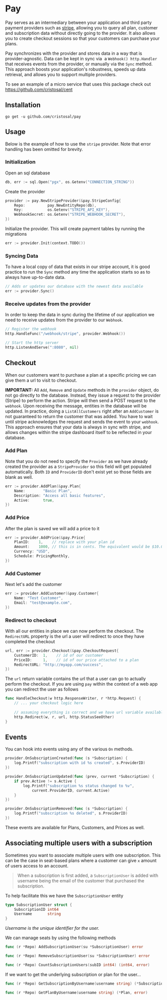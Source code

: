 
# Pay

Pay serves as an intermediary between your application and third party payment providers such as  [stripe](https://www.stripe.com), allowing you to query all plan, customer and subscription data without directly going to the provider.  It also allows you to create checkout sessions so that your customers can purchase your plans.

Pay synchronizes with the provider and stores data in a way that is provider-agnostic. 
Data can be kept in sync via  a `Webhook() http.Handler`  that receives events from the provider, or manually via the `Sync` method. This approach boosts your application's robustness, speeds up data retrieval, and allows you to support multiple providers.

To see an example of a micro service that uses this package check out https://github.com/cristosal/cent

## Installation

`go get -u github.com/cristosal/pay`

## Usage

Below is the example of how to use the `stripe` provider. Note that error handling has been omitted for brevity.

### Initialization
 
Open an sql database
```go
db, err := sql.Open("pgx", os.Getenv("CONNECTION_STRING"))
```

Create the provider
```go
provider := pay.NewStripeProvider(&pay.StripeConfig{
	Repo:          pay.NewEntityRepo(db),
	Key:           os.Getenv("STRIPE_API_KEY"),
	WebhookSecret: os.Getenv("STRIPE_WEBHOOK_SECRET"),
})
```

Initialize the provider. This will create payment tables by running the migrations
```go
err := provider.Init(context.TODO())
```

### Syncing Data

To have a local copy of data that exists in our stripe account, it is good practice to run the `Sync` method any time the application starts so as to always have up-to-date data.

```go
// Adds or updates our database with the newest data available
err := provider.Sync()
```

### Receive updates from the provider

In order to keep the data in sync during the lifetime of our application we need to receive updates from the provider to our `Webhook`.

```go
// Register the webhook
http.HandleFunc("/webhook/stripe", provider.Webhook())

// Start the http server
http.ListenAndServe(":8080", nil)
```

## Checkout

When our customers want to purchase a plan at a specific pricing we can give them a url to visit to checkout. 

**IMPORTANT:** All `Add`, `Remove` and `Update` methods in the `provider` object, do not go directly to the database. Instead, they issue a request to the provider (Stripe) to perform the action. Stripe will then send a POST request to the `webhook`. Upon receiving the message,  entities in the database will be updated. In practice, doing a `ListAllCustomers` right after an `AddCustomer` is not guaranteed to return the customer that was added. You have to wait until stripe acknowledges the request and sends the event to your `webhook`. This approach ensures that your data is always in sync with stripe, and allows changes within the stripe dashboard itself to be reflected in your database.
### Add Plan

Note that you do not need to specify the `Provider` as we have already created the provider as a `StripeProvider` so this field will get populated automatically. Both `ID` and `ProviderID` don't exist yet so those fields are blank as well.

```go
err := provider.AddPlan(&pay.Plan{
	Name:        "Basic Plan",
	Description: "Access all basic features",
	Active:      true,
})
```

### Add Price

After the plan is saved we will add a price to it

```go
err := provider.AddPrice(&pay.Price{
	PlanID:    1,    // replace with your plan id
	Amount:    1000, // this is in cents. The equivalent would be $10.00
	Currency: "USD",
	Schedule: PricingMonthly,
})
```


### Add Customer

Next let's add the customer

```go
err := provider.AddCustomer(&pay.Customer{
	Name: "Test Customer",
	Email: "test@example.com",
})
```

### Redirect to checkout

With all our entities in place we can now perform the checkout. The `RedirectURL` property is the url a user will redirect to once they have completed the checkout

```go
url, err := provider.Checkout(&pay.CheckoutRequest{
	CustomerID:  1,    // id of our customer
	PriceID:     1,    // id of our price attached to a plan
	RedirectURL: "http://myapp.com/success",
})
```

The `url` return variable contains the url that a user can go to actually perform the checkout. If you are using `pay` within the context of a web app you can redirect the user as follows

```go
func HandleCheckout(w http.ResponseWriter, r *http.Request) {
	// ... your checkout logic here
	
	// assuming everything is correct and we have url variable available
	http.Redirect(w, r, url, http.StatusSeeOther)
}
```
## Events

You can hook into events using any of the various `On` methods.

```go
provider.OnSubscriptionCreated(func (s *Subscription) {
	log.Printf("subscription with id %s created", s.ProviderID)
})

provider.OnSubscriptionUpdated(func (prev, current *Subscription) {
	if prev.Active != s.Active {
		log.Printf("subscription %s status changed to %v", 
			current.ProviderID, current.Active)
	}
})

provider.OnSubscriptionRemoved(func (s *Subscription) {
	log.Printf("subscription %s deleted", s.ProviderID)
})
```

These events are available for Plans, Customers, and Prices as well.

## Associating multiple users with a subscription

Sometimes you want to associate multiple users with one subscription. This can be the case in seat-based plans where a customer can give `x` amount of users access to an account.

>When a subscription is first added, a `SubscriptionUser` is added with username being the email of the customer that purchased the subscription.

To help facilitate this we have the `SubscriptionUser` entity

```go
type SubscriptionUser struct {
	SubscriptionID int64
	Username       string
}
```

*Username is the unique identifier for the user.*

We can manage seats by using the following methods

```go
func (r *Repo) AddSubscriptionUser(su *SubscriptionUser) error

func (r *Repo) RemoveSubscriptionUser(su *SubscriptionUser) error

func (r *Repo) CountSubscriptionUsers(subID int64) (int64, error)
```

If we want to get the underlying subscription or plan for the user...

```go
func (r *Repo) GetSubscriptionByUsername(username string) (*Subscription, error)

func (r *Repo) GetPlanByUsername(username string) (*Plan, error)
```
